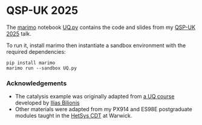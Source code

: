 # QSP-UK 2025

The [marimo](https://github.com/marimo-team/marimo) notebook [UQ.py](UQ.py) contains the code and slides from my [QSP-UK 2025](https://warwick.ac.uk/fac/sci/eng/research/grouplist/biomedicaleng/qsp-uk/) talk.

To run it, install marimo then instantiate a sandbox environment with the required dependencies:

```
pip install marimo
marimo run --sandbox UQ.py
```

### Acknowledgements

- The catalysis example was originally adapted from [a UQ course](https://github.com/PredictiveScienceLab/uq-course) developed by [Ilias Bilionis](https://predictivesciencelab.org/)
- Other materials were adapted from my PX914 and ES98E postgraduate modules taught in the [HetSys CDT](https://warwick.ac.uk/fac/sci/hetsys/) at Warwick.

